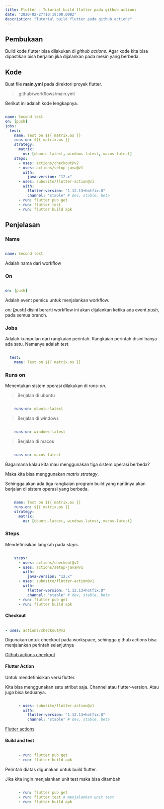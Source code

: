```yaml
---
title: Flutter - Tutorial build flutter pada github actions
date: "2020-02-27T10:19:00.000Z"
description: "Tutorial build flutter pada github actions"
---
```


## Pembukaan

Build kode flutter bisa dilakukan di _github actions_. Agar kode kita bisa dipastikan bisa berjalan jika dijalankan pada mesin yang berbeda.

## Kode

Buat file **main.yml** pada direktori proyek flutter.

> .github/workflows/main.yml

Berikut ini adalah kode lengkapnya.

```yml

name: Second test
on: [push]
jobs:
  test:
    name: Test on ${{ matrix.os }}
    runs-on: ${{ matrix.os }}
    strategy:
      matrix:
        os: [ubuntu-latest, windows-latest, macos-latest]
    steps:
      - uses: actions/checkout@v2
      - uses: actions/setup-java@v1
        with:
          java-version: "12.x"
      - uses: subosito/flutter-action@v1
        with:
          flutter-version: "1.12.13+hotfix.8"
          channel: "stable" # dev, stable, beta
      - run: flutter pub get
      - run: flutter test
      - run: flutter build apk

```

## Penjelasan

### Name

```yaml

name: Second test

```

Adalah nama dari workflow

### On

```yaml

on: [push]

```

Adalah event pemicu untuk menjalankan workflow.

*on: [push]* disini berarti workflow ini akan dijalankan ketika ada event _push_, pada semua branch.

### Jobs

Adalah kumpulan dari rangkaian perintah. Rangkaian perintah disini hanya ada satu. Namanya adalah _test_.

```yaml

  test:
    name: Test on ${{ matrix.os }}

```

### Runs on

Menentukan sistem operasi dilakukan di *runs-on*.

> Berjalan di ubuntu

```yaml

    runs-on: ubuntu-latest

```

> Berjalan di windows

```yaml

    runs-on: windows-latest

```

> Berjalan di macos

```yaml

    runs-on: macos-latest

```

Bagaimana kalau kita mau menggunakan tiga sistem operasi berbeda?

Maka kita bisa menggunakan _matrix strategy_.

Sehingga akan ada tiga rangkaian program build yang nantinya akan berjalan di sistem operasi yang berbeda.

```yaml

    name: Test on ${{ matrix.os }}
    runs-on: ${{ matrix.os }}
    strategy:
      matrix:
        os: [ubuntu-latest, windows-latest, macos-latest]

```

### Steps

Mendefinisikan langkah pada *steps*.

```yaml

    steps:
      - uses: actions/checkout@v2
      - uses: actions/setup-java@v1
        with:
          java-version: "12.x"
      - uses: subosito/flutter-action@v1
        with:
          flutter-version: "1.12.13+hotfix.8"
          channel: "stable" # dev, stable, beta
      - run: flutter pub get
      - run: flutter build apk

```
#### Checkout

```yaml

- uses: actions/checkout@v2

```

Digunakan untuk checkout pada workspace, sehingga github actions bisa menjalankan perintah selanjutnya

[Github actions checkout](https://github.com/actions/checkout)

#### Flutter Action

Untuk mendefinisikan versi flutter.

Kita bisa menggunakan satu atribut saja. Channel atau flutter-version. Atau juga bisa keduanya.

```yaml

      - uses: subosito/flutter-action@v1
        with:
          flutter-version: "1.12.13+hotfix.8"
          channel: "stable" # dev, stable, beta

```

[Flutter actions](https://github.com/subosito/flutter-action)

#### Build and test

```yaml

      - run: flutter pub get
      - run: flutter build apk

```

Perintah diatas digunakan untuk build flutter. 

Jika kita ingin menjalankan unit test maka bisa ditambah


```yaml

      - run: flutter pub get
      - run: flutter test # menjalankan unit test
      - run: flutter build apk

```
